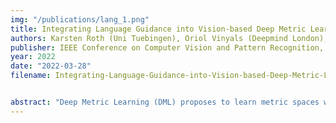 ```yaml
---
img: "/publications/lang_1.png"
title: Integrating Language Guidance into Vision-based Deep Metric Learning
authors: Karsten Roth (Uni Tuebingen), Oriol Vinyals (Deepmind London), Zeynep Akata (Uni Tuebingen)
publisher: IEEE Conference on Computer Vision and Pattern Recognition, CVPR
year: 2022
date: "2022-03-28"
filename: Integrating-Language-Guidance-into-Vision-based-Deep-Metric-Learning


abstract: "Deep Metric Learning (DML) proposes to learn metric spaces which encode semantic similarities as embedding space distances. These spaces should be transferable to classes beyond those seen during training. Commonly, DML methods task networks to solve contrastive ranking tasks defined over binary class assignments. However, such approaches ignore higher-level semantic relations between the actual classes. This causes learned embedding spaces to encode incomplete semantic context and misrepresent the semantic relation between classes, impacting the generalizability of the learned metric space. To tackle this issue, we propose a language guidance objective for visual similarity learning. Leveraging language embeddings of expert- and pseudo-classnames, we contextualize and realign visual representation spaces corresponding to meaningful language semantics for better semantic consistency. Extensive experiments and ablations provide a strong motivation for our proposed approach and show language guidance offering significant, model-agnostic improvements for DML, achieving competitive and state-of-the-art results on all benchmarks." 
---
```


